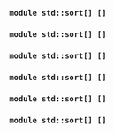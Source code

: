 ### `module std::sort[] []`
### `module std::sort[] []`
### `module std::sort[] []`
### `module std::sort[] []`
### `module std::sort[] []`
### `module std::sort[] []`
